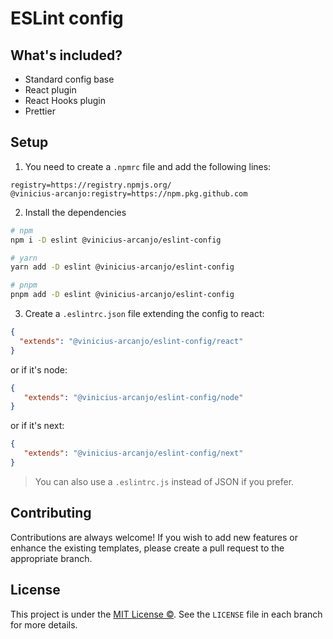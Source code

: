 # ESLint config

## What's included?

- Standard config base
- React plugin
- React Hooks plugin
- Prettier

[//]: # (- JSX a11y plugin;)

## Setup

1. You need to create a `.npmrc` file and add the following lines:

```
registry=https://registry.npmjs.org/
@vinicius-arcanjo:registry=https://npm.pkg.github.com
```

2. Install the dependencies
```sh
# npm
npm i -D eslint @vinicius-arcanjo/eslint-config

# yarn
yarn add -D eslint @vinicius-arcanjo/eslint-config

# pnpm
pnpm add -D eslint @vinicius-arcanjo/eslint-config
```

3. Create a `.eslintrc.json` file extending the config to react:

```json
{
  "extends": "@vinicius-arcanjo/eslint-config/react"
}
```

or if it's node:

```json
{
   "extends": "@vinicius-arcanjo/eslint-config/node"
}
```

or if it's next:

```json
{
   "extends": "@vinicius-arcanjo/eslint-config/next"
}
```

> You can also use a `.eslintrc.js` instead of JSON if you prefer.

## Contributing

Contributions are always welcome! If you wish to add new features or enhance the existing templates, please create a pull request to the appropriate branch.

## License

This project is under the [MIT License ©](https://github.com/vinicius-arcanjo/eslint-config-base/blob/main/LICENSE.md). See the `LICENSE` file in each branch for more details.
